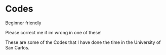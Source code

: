 # Codes
 Beginner friendly

Please correct me if im wrong in one of these!

These are some of the Codes that I have done the time in the University of San Carlos.
